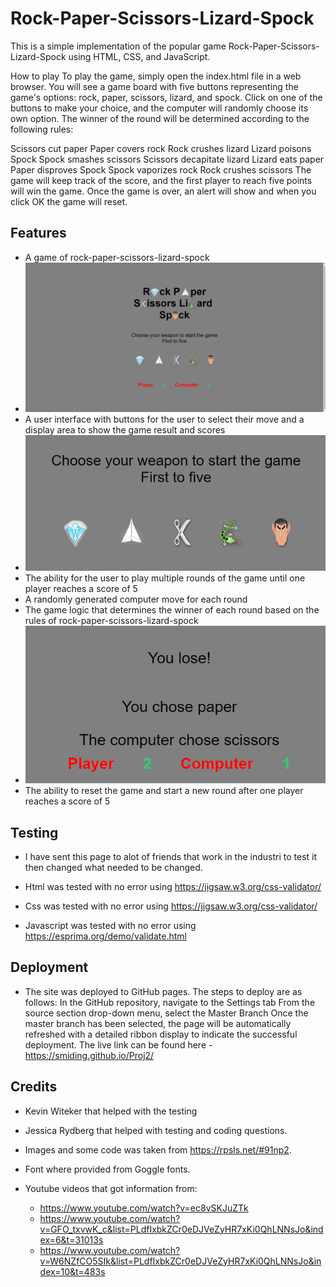 # Rock-Paper-Scissors-Lizard-Spock
This is a simple implementation of the popular game Rock-Paper-Scissors-Lizard-Spock using HTML, CSS, and JavaScript.

How to play
To play the game, simply open the index.html file in a web browser. 
You will see a game board with five buttons representing the game's options: rock, paper, scissors, lizard, and spock. 
Click on one of the buttons to make your choice, and the computer will randomly choose its own option. 
The winner of the round will be determined according to the following rules:

Scissors cut paper
Paper covers rock
Rock crushes lizard
Lizard poisons Spock
Spock smashes scissors
Scissors decapitate lizard
Lizard eats paper
Paper disproves Spock
Spock vaporizes rock
Rock crushes scissors
The game will keep track of the score, and the first player to reach five points will win the game. 
Once the game is over, an alert will show and when you click OK the game will reset.


## Features

- A game of rock-paper-scissors-lizard-spock
- ![My Image](assets/images/the-game.png)
- A user interface with buttons for the user to select their move and a display area to show the game result and scores
- ![My Image](assets/images/chose-wepon.png)
- The ability for the user to play multiple rounds of the game until one player reaches a score of 5
- A randomly generated computer move for each round
- The game logic that determines the winner of each round based on the rules of rock-paper-scissors-lizard-spock
- ![My Image](assets/images/game-info.png)
- The ability to reset the game and start a new round after one player reaches a score of 5


## Testing

- I have sent this page to alot of friends that work in the industri to test it then 
  changed what needed to be changed.

- Html was tested with no error using https://jigsaw.w3.org/css-validator/

- Css was tested with no error using https://jigsaw.w3.org/css-validator/

- Javascript was tested with no error using https://esprima.org/demo/validate.html


## Deployment

- The site was deployed to GitHub pages. 
  The steps to deploy are as follows:
  In the GitHub repository, navigate to the Settings tab
  From the source section drop-down menu, select the Master Branch
  Once the master branch has been selected, the page will be automatically 
  refreshed with  a detailed ribbon display to indicate the successful deployment.
  The live link can be found here - 
  https://smiding.github.io/Proj2/

## Credits

- Kevin Witeker that helped with the testing
- Jessica Rydberg that helped with testing and coding questions.

- Images and some code was taken from https://rpsls.net/#91np2.

 - Font where provided from Goggle fonts.

- Youtube videos that got information from:
  - https://www.youtube.com/watch?v=ec8vSKJuZTk
  - https://www.youtube.com/watch?v=GFO_txvwK_c&list=PLdfIxbkZCr0eDJVeZyHR7xKi0QhLNNsJo&index=6&t=31013s
  - https://www.youtube.com/watch?v=W6NZfCO5SIk&list=PLdfIxbkZCr0eDJVeZyHR7xKi0QhLNNsJo&index=10&t=483s
